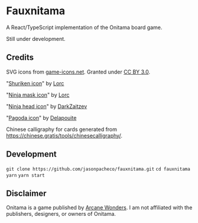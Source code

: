 #  Fauxnitama
A React/TypeScript implementation of the Onitama board game.

Still under development.

##  Credits
SVG icons from [game-icons.net](https://game-icons.net/). Granted under [CC BY 3.0](https://creativecommons.org/licenses/by/3.0/).

"[Shuriken icon](https://game-icons.net/1x1/lorc/shuriken.html)" by [Lorc](http://lorcblog.blogspot.com/)

"[Ninja mask icon](https://game-icons.net/1x1/lorc/ninja-mask.html)" by [Lorc](http://lorcblog.blogspot.com/)

"[Ninja head icon](https://game-icons.net/1x1/darkzaitzev/ninja-head.html)" by [DarkZaitzev](http://darkzaitzev.deviantart.com/)

"[Pagoda icon](https://game-icons.net/1x1/delapouite/pagoda.html)" by [Delapouite](http://delapouite.com/)

Chinese calligraphy for cards generated from https://chinese.gratis/tools/chinesecalligraphy/.

##  Development
`git clone https://github.com/jasonpacheco/fauxnitama.git`
`cd fauxnitama`
`yarn`
`yarn start`

##  Disclaimer
Onitama is a game published by [Arcane Wonders](https://www.arcanewonders.com/game/onitama/). I am not affiliated with the publishers, designers, or owners of Onitama.